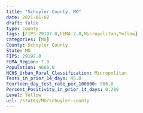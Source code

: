 ```yaml
---
title: "Schuyler County, MO"
date: 2021-01-02
draft: false
type: county
tags: [FIPS:29197.0,FEMA:7.0,Micropolitan,Yellow]
categories: [MO]
County: Schuyler County
State: MO
FIPS: 29197.0
FEMA_Region: 7.0
Population: 4660.0
NCHS_Urban_Rural_Classification: Micropolitan
Tests_in_prior_14_days: 45.0
Fourteen_day_test_rate_per_100000: 966.0
Percent_Positivity_in_prior_14_days: 0.289
Level: Yellow
url: /states/MO/schuyler-county
---
```



